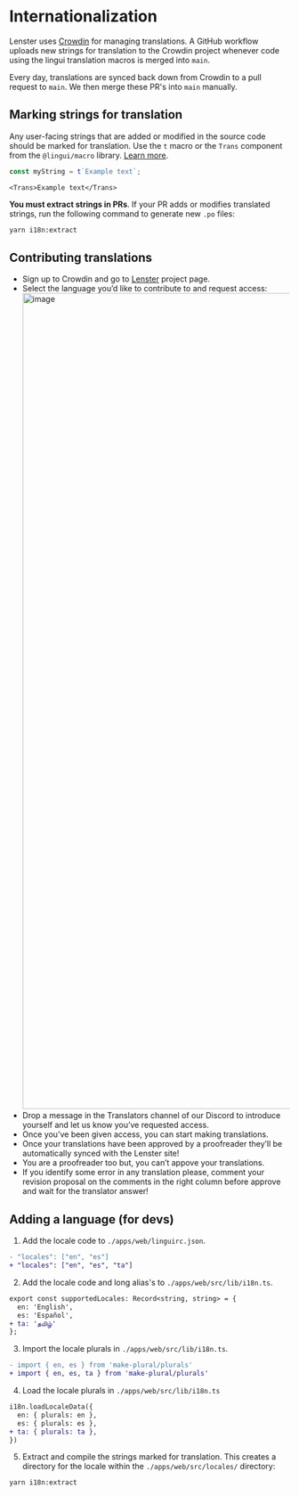# Internationalization

Lenster uses [Crowdin](https://translate.lenster.xyz) for managing translations. A GitHub workflow uploads new strings for translation to the Crowdin project whenever code using the lingui translation macros is merged into `main`.

Every day, translations are synced back down from Crowdin to a pull request to `main`. We then merge these PR's into `main` manually.

## Marking strings for translation

Any user-facing strings that are added or modified in the source code should be marked for translation. Use the `t` macro or the `Trans` component from the `@lingui/macro` library. [Learn more](https://lingui.js.org/ref/macro.html).

```ts
const myString = t`Example text`;
```

```tsx
<Trans>Example text</Trans>
```

**You must extract strings in PRs**. If your PR adds or modifies translated strings, run the following command to generate new `.po` files:

```bash
yarn i18n:extract
```

## Contributing translations

- Sign up to Crowdin and go to [Lenster](https://translate.lenster.xyz) project page.
- Select the language you’d like to contribute to and request access:
  <img width="1465" alt="image" src="https://user-images.githubusercontent.com/69431456/213901159-abc8e619-089c-4bd3-acf9-6428c77cc918.png">
- Drop a message in the Translators channel of our Discord to introduce yourself and let us know you’ve requested access.
- Once you’ve been given access, you can start making translations.
- Once your translations have been approved by a proofreader they’ll be automatically synced with the Lenster site!
- You are a proofreader too but, you can’t appove your translations.
- If you identify some error in any translation please, comment your revision proposal on the comments in the right column before approve and wait for the translator answer!

## Adding a language (for devs)

1. Add the locale code to `./apps/web/linguirc.json`.

```diff
- "locales": ["en", "es"]
+ "locales": ["en", "es", "ta"]
```

2. Add the locale code and long alias's to `./apps/web/src/lib/i18n.ts`.

```diff
export const supportedLocales: Record<string, string> = {
  en: 'English',
  es: 'Español',
+ ta: 'தமிழ்'
};
```

3. Import the locale plurals in `./apps/web/src/lib/i18n.ts`.

```diff
- import { en, es } from 'make-plural/plurals'
+ import { en, es, ta } from 'make-plural/plurals'
```

4. Load the locale plurals in `./apps/web/src/lib/i18n.ts`

```diff
i18n.loadLocaleData({
  en: { plurals: en },
  es: { plurals: es },
+ ta: { plurals: ta },
})
```

5. Extract and compile the strings marked for translation. This creates a directory for the locale within the `./apps/web/src/locales/` directory:

```bash
yarn i18n:extract
```
